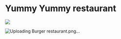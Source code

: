 
# Yummy Yummy restaurant
<img src = "file:///Users/andrea/Desktop/Burger%20restaurant.png">

![Uploading Burger restaurant.png…]()

